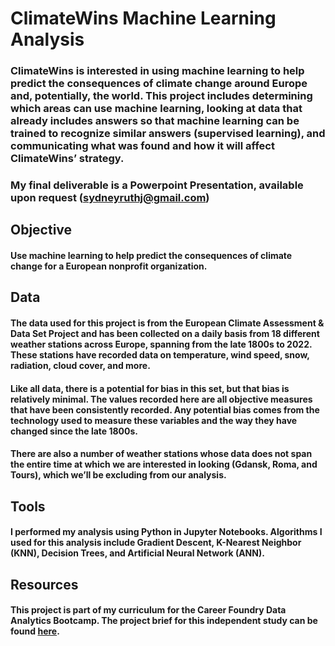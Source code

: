 # ClimateWins Machine Learning Analysis

### ClimateWins is interested in using machine learning to help predict the consequences of climate change around Europe and, potentially, the world. This project includes determining which areas can use machine learning, looking at data that already includes answers so that machine learning can be trained to recognize similar answers (supervised learning), and communicating what was found and how it will affect ClimateWins’ strategy.
### My final deliverable is a Powerpoint Presentation, available upon request (sydneyruthj@gmail.com)

## Objective
#### Use machine learning to help predict the consequences of climate change for a European nonprofit organization.
## Data
#### The data used for this project is from the European Climate Assessment & Data Set Project and has been collected on a daily basis from 18 different weather stations across Europe, spanning from the late 1800s to 2022. These stations have recorded data on temperature, wind speed, snow, radiation, cloud cover, and more. 
#### Like all data, there is a potential for bias in this set, but that bias is relatively minimal. The values recorded here are all objective measures that have been consistently recorded. Any potential bias comes from the technology used to measure these variables and the way they have changed since the late 1800s.
#### There are also a number of weather stations whose data does not span the entire time at which we are interested in looking (Gdansk, Roma, and Tours), which we’ll be excluding from our analysis. 

## Tools
#### I performed my analysis using Python in Jupyter Notebooks. Algorithms I used for this analysis include Gradient Descent, K-Nearest Neighbor (KNN), Decision Trees, and Artificial Neural Network (ANN).
## Resources
#### This project is part of my curriculum for the Career Foundry Data Analytics Bootcamp. The project brief for this independent study can be found [here](https://images.careerfoundry.com/public/courses/data-immersion/A6/Data_Immersion_A6_Project_Brief.pdf).
